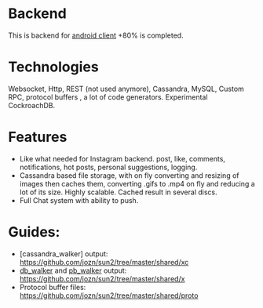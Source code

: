 # Backend 

This is backend for [android client](https://github.com/jozn/ms_native)
+80% is completed.
# Technologies
Websocket, Http, REST (not used anymore), Cassandra, MySQL, Custom RPC, protocol buffers , a lot of code generators. Experimental CockroachDB.

# Features
+ Like what needed for Instagram backend. post, like, comments, notifications, hot posts, personal suggestions, logging.
+ Cassandra based file storage, with on fly converting and resizing of images then caches them, converting .gifs to .mp4 on fly and reducing a lot of its size. Highly scalable. Cached result in several discs.
+ Full Chat system with ability to push.

# Guides:

+ [cassandra_walker] output: https://github.com/jozn/sun2/tree/master/shared/xc
+ [db_walker](https://github.com/jozn/db-walker) and [pb_walker](https://github.com/jozn/pb_walker) output: https://github.com/jozn/sun2/tree/master/shared/x
+ Protocol buffer files: https://github.com/jozn/sun2/tree/master/shared/proto
